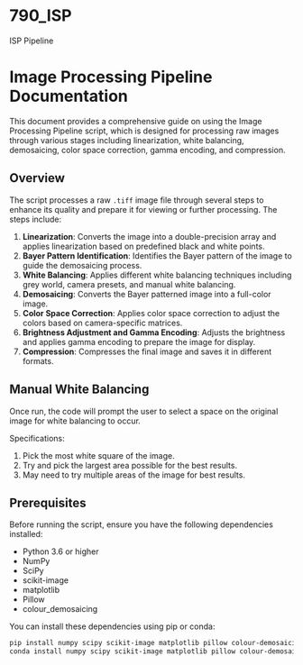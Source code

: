 # 790_ISP
ISP Pipeline 

# Image Processing Pipeline Documentation

This document provides a comprehensive guide on using the Image Processing Pipeline script, which is designed for processing raw images through various stages including linearization, white balancing, demosaicing, color space correction, gamma encoding, and compression.

## Overview

The script processes a raw `.tiff` image file through several steps to enhance its quality and prepare it for viewing or further processing. The steps include:

1. **Linearization**: Converts the image into a double-precision array and applies linearization based on predefined black and white points.
2. **Bayer Pattern Identification**: Identifies the Bayer pattern of the image to guide the demosaicing process.
3. **White Balancing**: Applies different white balancing techniques including grey world, camera presets, and manual white balancing.
4. **Demosaicing**: Converts the Bayer patterned image into a full-color image.
5. **Color Space Correction**: Applies color space correction to adjust the colors based on camera-specific matrices.
6. **Brightness Adjustment and Gamma Encoding**: Adjusts the brightness and applies gamma encoding to prepare the image for display.
7. **Compression**: Compresses the final image and saves it in different formats.

## Manual White Balancing

Once run, the code will prompt the user to select a space on the original image for white balancing to occur. 

Specifications:
1. Pick the most white square of the image.
2. Try and pick the largest area possible for the best results.
3. May need to try multiple areas of the image for best results.


## Prerequisites

Before running the script, ensure you have the following dependencies installed:

- Python 3.6 or higher
- NumPy
- SciPy
- scikit-image
- matplotlib
- Pillow
- colour_demosaicing

You can install these dependencies using pip or conda:

```bash
pip install numpy scipy scikit-image matplotlib pillow colour-demosaicing
conda install numpy scipy scikit-image matplotlib pillow colour-demosaicing

